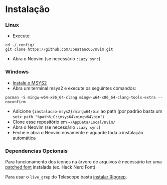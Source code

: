 # Instalação

### Linux

- Execute:
```
cd ~/.config/
git clone https://github.com/Jonatanc05/nvim.git
```
- Abra o Neovim (se necessário `:Lazy sync`)

### Windows

- [Instale o MSYS2](https://www.msys2.org/)
- Abra um terminal msys2 e execute os seguintes comandos:
```
pacman -S mingw-w64-x86_64-clang mingw-w64-x86_64-clang-tools-extra --noconfirm
```
- Adicione `{instalacao-msys2}/mingw64/bin` ao path (por padrão basta um `setx path "%path%;C:\msys64\mingw64\bin"`)
- Clone esse repositório em `~/AppData/Local/nvim/`
- Abra o Neovim (se necessário `:Lazy sync`)
- Feche e abra o Neovim novamente e aguarde toda a instalação automática

### Dependencias Opcionais

Para funcionamento dos ícones na árvore de arquivos é necessário ter uma [patched font](https://www.nerdfonts.com/font-downloads) instalada (ex. Hack Nerd Font)

Para usar o `live_grep` do Telescope basta [instalar Ripgrep](https://github.com/BurntSushi/ripgrep#installation).
